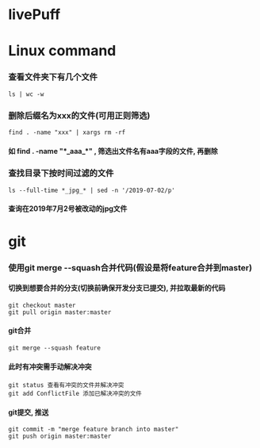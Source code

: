 # livePuff

# Linux command

### 查看文件夹下有几个文件
```linux
ls | wc -w
```

### 删除后缀名为xxx的文件(可用正则筛选)
```linux
find . -name "xxx" | xargs rm -rf
```
#### 如 find . -name "\*\_aaa\_\*" , 筛选出文件名有aaa字段的文件, 再删除

### 查找目录下按时间过滤的文件
```linux
ls --full-time *_jpg_* | sed -n '/2019-07-02/p'
```
#### 查询在2019年7月2号被改动的jpg文件

# git

### 使用git merge --squash合并代码(假设是将feature合并到master)
#### 切换到想要合并的分支(切换前确保开发分支已提交), 并拉取最新的代码
```git
git checkout master
git pull origin master:master
```
#### git合并
```
git merge --squash feature
```
#### 此时有冲突需手动解决冲突
```git
git status 查看有冲突的文件并解决冲突
git add ConflictFile 添加已解决冲突的文件
```
#### git提交, 推送
```
git commit -m "merge feature branch into master"
git push origin master:master
```


